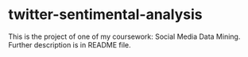 # twitter-sentimental-analysis
This is the project of one of my coursework: Social Media Data Mining. Further description is in README file.
